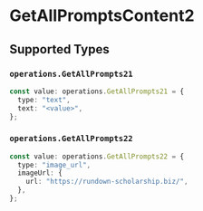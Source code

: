 # GetAllPromptsContent2


## Supported Types

### `operations.GetAllPrompts21`

```typescript
const value: operations.GetAllPrompts21 = {
  type: "text",
  text: "<value>",
};
```

### `operations.GetAllPrompts22`

```typescript
const value: operations.GetAllPrompts22 = {
  type: "image_url",
  imageUrl: {
    url: "https://rundown-scholarship.biz/",
  },
};
```

